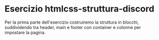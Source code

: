 Esercizio htmlcss-struttura-discord
===

Per la prima parte dell'esercizio costruiremo la struttura in blocchi, suddividendo tra header, main e footer con container e colonne per impostare la pagina.
